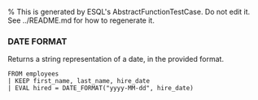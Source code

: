 % This is generated by ESQL's AbstractFunctionTestCase. Do not edit it. See ../README.md for how to regenerate it.

### DATE FORMAT
Returns a string representation of a date, in the provided format.

```esql
FROM employees
| KEEP first_name, last_name, hire_date
| EVAL hired = DATE_FORMAT("yyyy-MM-dd", hire_date)
```

